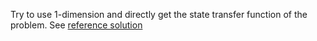 Try to use 1-dimension and directly get the state transfer function of the problem. See [reference solution](http://bookshadow.com/weblog/2017/10/22/leetcode-minimum-ascii-delete-sum-for-two-strings/)
